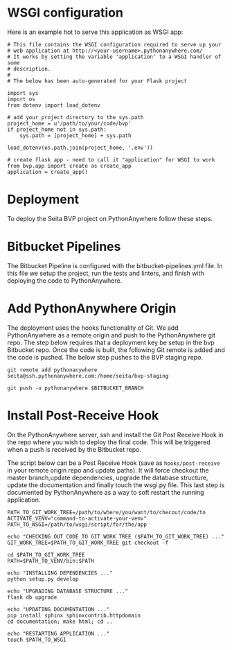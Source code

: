 # WSGI configuration

Here is an example hot to serve this application as WSGI app:


    # This file contains the WSGI configuration required to serve up your
    # web application at http://<your-username>.pythonanywhere.com/
    # It works by setting the variable 'application' to a WSGI handler of some
    # description.
    #
    # The below has been auto-generated for your Flask project

    import sys
    import os
    from dotenv import load_dotenv

    # add your project directory to the sys.path
    project_home = u'/path/to/your/code/bvp'
    if project_home not in sys.path:
        sys.path = [project_home] + sys.path

    load_dotenv(os.path.join(project_home, '.env'))

    # create flask app - need to call it "application" for WSGI to work
    from bvp.app import create as create_app
    application = create_app()

# Deployment

To deploy the Seita BVP project on PythonAnywhere follow these steps.

# Bitbucket Pipelines

The Bitbucket Pipeline is configured with the bitbucket-pipelines.yml file.
In this file we setup the project, run the tests and linters, and finish with
deploying the code to PythonAnywhere.

# Add PythonAnywhere Origin

The deployment uses the hooks functionality of Git. We add PythonAnywhere as a
remote origin and push to the PythonAnywhere git repo. The step below requires that
a deployment key be setup in the bvp Bitbucket repo. Once the code is built, the following
Git remote is added and the code is pushed. The below step pushes to the BVP staging repo.

```
git remote add pythonanywhere seita@ssh.pythonanywhere.com:/home/seita/bvp-staging

git push -u pythonanywhere $BITBUCKET_BRANCH
```

# Install Post-Receive Hook

On the PythonAnywhere server, ssh and install the Git Post Receive Hook
in the repo where you wish to deploy the final code. This will be triggered when a
push is received by the Bitbucket repo.

The script below can be a Post Receive Hook (save as `hooks/post-receive` in your remote origin repo and update paths).
It will force checkout the master branch,update dependencies, upgrade the database structure,
update the documentation and finally touch the wsgi.py file.
This last step is documented by PythonAnywhere as a way to soft restart the running application.


```#!/bin/bash
PATH_TO_GIT_WORK_TREE=/path/to/where/you/want/to/checout/code/to
ACTIVATE_VENV="command-to-activate-your-venv"
PATH_TO_WSGI=/path/to/wsgi/script/for/the/app

echo "CHECKING OUT CODE TO GIT WORK TREE ($PATH_TO_GIT_WORK_TREE) ..."
GIT_WORK_TREE=$PATH_TO_GIT_WORK_TREE git checkout -f

cd $PATH_TO_GIT_WORK_TREE
PATH=$PATH_TO_VENV/bin:$PATH                                                                                                                                                                                  

echo "INSTALLING DEPENDENCIES ..."
python setup.py develop

echo "UPGRADING DATABASE STRUCTURE ..."
flask db upgrade

echo "UPDATING DOCUMENTATION ..."
pip install sphinx sphinxcontrib.httpdomain
cd documentation; make html; cd ..

echo "RESTARTING APPLICATION ..."
touch $PATH_TO_WSGI
```
